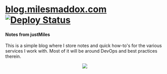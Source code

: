 
# [blog.milesmaddox.com](http://blog.milesmaddox.com/) [![Deploy Status](https://travis-ci.org/justmiles/blog.svg?branch=master)](https://travis-ci.org/justmiles/blog)

#### Notes from justMiles
This is a simple blog where I store notes and quick how-to's for the various services I work with. Most of it will be around DevOps and best practices therein. 


<p align="center">
  <img src="http://blog.milesmaddox.com/css/images/logo.png"/>
</p>
